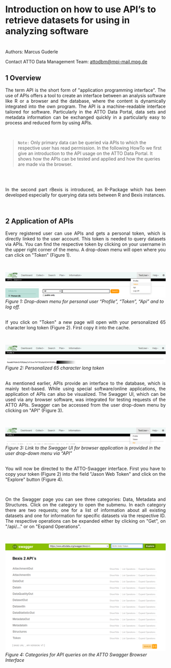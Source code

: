 # Introduction on how to use API’s to retrieve datasets for using in analyzing software

#

Authors: Marcus Guderle

Contact ATTO Data Management Team: <attodbm@mpi-mail.mpg.de>


## 1 Overview

<p align="justify">
The term API is the short form of "application programming interface". The use of APIs offers a tool to create an interface between an analysis software like R or a browser and the database, where the content is dynamically integrated into the own program. The API is a machine-readable interface tailored for software.
Particularly in the ATTO Data Portal, data sets and metadata information can be exchanged quickly in a particularly easy to process and reduced form by using APIs.
</p>
<br>

> `Note:` Only primary data can be queried via APIs to which the respective user has read permission.
In the following HowTo we first give an introduction to the API usage on the ATTO Data Portal. It shows how the APIs can be tested and applied and how the queries are made via the browser.
<br>
<br>

<p align="justify">
In the second part rBexis is introduced, an R-Package which has been developed especially for querying data sets between R and Bexis instances.
</p>
<br>

## 2 Application of APIs

<p align="justify">
Every registered user can use APIs and gets a personal token, which is directly linked to the user account. This token is needed to query datasets via APIs. You can find the respective token by clicking on your username in the upper right corner of the menu. A drop-down menu will open where you can click on "Token" (Figure 1).
</p>
<br>

![](https://github.com/ATTODataPortal/Documents/blob/4487b678e436a059e6770863e8c10194dba1fadf/images_upload/image_API1.png?raw=true)*Figure 1: Drop-down menu for personal user “Profile”, “Token”, “Api” and to log off.*
<br>
<br>

<p align="justify">
If you click on "Token" a new page will open with your personalized 65 character long token (Figure 2). First copy it into the cache.
</p>
<br>

![](https://github.com/ATTODataPortal/Documents/blob/4487b678e436a059e6770863e8c10194dba1fadf/images_upload/image_API2.png?raw=true)*Figure 2: Personalized 65 character long token*
<br>
<br>

<p align="justify">
As mentioned earlier, APIs provide an interface to the database, which is mainly text-based. While using special software/online applications, the application of APIs can also be visualized. The Swagger UI, which can be used via any browser software, was integrated for testing requests of the ATTO APIs. Swagger can be accessed from the user drop-down menu by clicking on "API" (Figure 3).
</p>
<br>

![](https://github.com/ATTODataPortal/Documents/blob/4487b678e436a059e6770863e8c10194dba1fadf/images_upload/image_API3.png?raw=true)*Figure 3: Link to the Swagger UI for browser application is provided in the user drop-down menu via “API”*
<br>
<br>

<p align="justify">
You will now be directed to the ATTO-Swagger interface. First you have to copy your token (Figure 2) into the field "Jason Web Token" and click on the "Explore" button (Figure 4).
</p>
<br>
<p align="justify">
On the Swagger page you can see three categories: Data, Metadata and Structures. Click on the category to open the submenu. In each category there are two requests; one for a list of information about all existing datasets and one for information for specific datasets via the respective ID. The respective operations can be expanded either by clicking on "Get", on "/api/..." or on "Expand Operations".
</p>
<br>

![](https://github.com/ATTODataPortal/Documents/blob/dad768bfaa2b6c11323c4c74163e56d49a801531/images_upload/image_API4.png?raw=true)*Figure 4: Categories for API queries on the ATTO Swagger Browser Interface*
<br>
<br>
